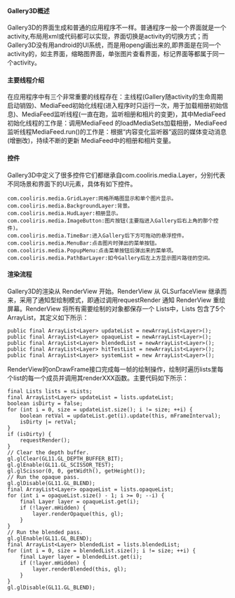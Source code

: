 #### Gallery3D概述
Gallery3D的界面生成和普通的应用程序不一样。普通程序一般一个界面就是一个activity,布局用xml或代码都可以实现，界面切换是activity的切换方式；而Gallery3D没有用android的UI系统，而是用opengl画出来的,即界面是在同一个activity的，如主界面，缩略图界面，单张图片查看界面，标记界面等都属于同一个activity。
#### 主要线程介绍
在应用程序中有三个非常重要的线程存在：主线程(Gallery随activity的生命周期启动销毁)、MediaFeed初始化线程(进入程序时只运行一次，用于加载相册初始信息)、MediaFeed监听线程(一直在跑，监听相册和相片的变更)，其中MediaFeed初始化线程的工作是：调用MediaFeed 的loadMediaSets加载相册，MediaFeed监听线程MediaFeed.run()的工作是：根据“内容变化监听器“返回的媒体变动消息 (增删改)，持续不断的更新 MediaFeed中的相册和相片变量。
#### 控件
Gallery3D中定义了很多控件它们都继承自com.cooliris.media.Layer，分别代表不同场景和界面下的UI元素，具体有如下控件。
```  
com.cooliris.media.GridLayer:网格所略图显示和单个图片显示。
com.cooliris.media.BackgroundLayer:背景。
com.cooliris.media.HudLayer:相册显示。
com.cooliris.media.ImageButton:图片按钮(主要指进入Gallery后右上角的那个控件)。
com.cooliris.media.TimeBar:进入Gallery后下方可拖动的悬浮控件。
com.cooliris.media.MenuBar:点击图片时弹出的菜单按钮。
com.cooliris.media.PopupMenu:点击菜单按钮后弹出来的菜单项。
com.cooliris.media.PathBarLayer:如今Gallery后左上方显示图片路径的空间。
```
#### 渲染流程
Gallery3D的渲染从 RenderView 开始。RenderView 从 GLSurfaceView 继承而来，采用了通知型绘制模式，即通过调用requestRender 通知 RenderView 重绘屏幕。RenderView 将所有需要绘制的对象都保存一个 Lists中，Lists 包含了5个ArrayList，其定义如下所示：
```  
public final ArrayList<Layer> updateList = newArrayList<Layer>(); 
public final ArrayList<Layer> opaqueList = newArrayList<Layer>(); 
public final ArrayList<Layer> blendedList = newArrayList<Layer>(); 
public final ArrayList<Layer> hitTestList = newArrayList<Layer>(); 
public final ArrayList<Layer> systemList = new ArrayList<Layer>();
```
RenderView的onDrawFrame接口完成每一帧的绘制操作，绘制时遍历lists里每个list的每一个成员并调用其renderXXX函数。主要代码如下所示：
```  
final Lists lists = sLists;
final ArrayList<Layer> updateList = lists.updateList;
boolean isDirty = false;
for (int i = 0, size = updateList.size(); i != size; ++i) {
	boolean retVal = updateList.get(i).update(this, mFrameInterval);
	isDirty |= retVal;
}
if (isDirty) {
	requestRender();
}
// Clear the depth buffer.
gl.glClear(GL11.GL_DEPTH_BUFFER_BIT);
gl.glEnable(GL11.GL_SCISSOR_TEST);
gl.glScissor(0, 0, getWidth(), getHeight());
// Run the opaque pass.
gl.glDisable(GL11.GL_BLEND);
final ArrayList<Layer> opaqueList = lists.opaqueList;
for (int i = opaqueList.size() - 1; i >= 0; --i) {
	final Layer layer = opaqueList.get(i);
	if (!layer.mHidden) {
		layer.renderOpaque(this, gl);
	}
}
// Run the blended pass.
gl.glEnable(GL11.GL_BLEND);
final ArrayList<Layer> blendedList = lists.blendedList;
for (int i = 0, size = blendedList.size(); i != size; ++i) {
	final Layer layer = blendedList.get(i);
	if (!layer.mHidden) {
		layer.renderBlended(this, gl);
	}
}
gl.glDisable(GL11.GL_BLEND);
```